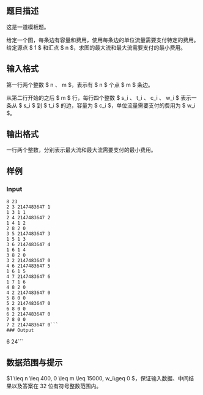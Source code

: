 ## 题目描述
这是一道模板题。

给定一个图，每条边有容量和费用，使用每条边的单位流量需要支付特定的费用。给定源点 $ 1 $ 和汇点 $ n $，求图的最大流和最大流需要支付的最小费用。
## 输入格式
第一行两个整数 $ n $、$ m $，表示有 $ n $ 个点 $ m $ 条边。

从第二行开始的之后 $ m $ 行，每行四个整数 $ s_i $、$ t_i $、$ c_i $、$ w_i $ 表示一条从 $ s_i $ 到 $ t_i $ 的边，容量为 $ c_i $，单位流量需要支付的费用为 $ w_i $。
## 输出格式
一行两个整数，分别表示最大流和最大流需要支付的最小费用。
## 样例
### Input
```
8 23
2 3 2147483647 1
1 3 1 1
2 4 2147483647 2
1 4 1 2
2 8 2 0
3 5 2147483647 3
1 5 1 3
3 6 2147483647 4
1 6 1 4
3 8 2 0
3 2 2147483647 0
4 6 2147483647 5
1 6 1 5
4 7 2147483647 6
1 7 1 6
4 8 2 0
4 2 2147483647 0
5 8 0 0
5 2 2147483647 0
6 8 0 0
6 2 2147483647 0
7 8 0 0
7 2 2147483647 0```
### Output
```
6 24```
## 数据范围与提示
$1 \leq n \leq 400, 0 \leq m \leq 15000, w_i\geq 0 $，保证输入数据、中间结果以及答案在 32 位有符号整数范围内。
